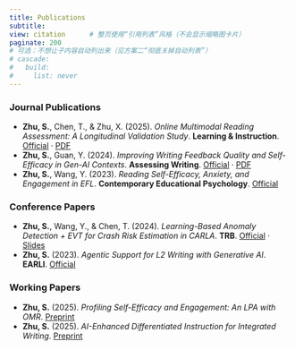 ```yaml
---
title: Publications
subtitle: 
view: citation      # 整页使用“引用列表”风格（不会显示缩略图卡片）
paginate: 200
# 可选：不想让子内容自动列出来（见方案二“彻底关掉自动列表”）
# cascade:
#   build:
#     list: never
---
```


### Journal Publications
- **Zhu, S.**, Chen, T., & Zhu, X. (2025). *Online Multimodal Reading Assessment: A Longitudinal Validation Study*. **Learning & Instruction**. [Official](https://example.com/omr-2025) · [PDF](https://example.com/omr-2025.pdf)
- **Zhu, S.**, Guan, Y. (2024). *Improving Writing Feedback Quality and Self-Efficacy in Gen-AI Contexts*. **Assessing Writing**. [Official](https://example.com/aw-2024) · [PDF](https://example.com/aw-2024.pdf)
- **Zhu, S.**, Wang, Y. (2023). *Reading Self-Efficacy, Anxiety, and Engagement in EFL*. **Contemporary Educational Psychology**. [Official](https://example.com/cep-2023)

### Conference Papers
- **Zhu, S.**, Wang, Y., & Chen, T. (2024). *Learning-Based Anomaly Detection + EVT for Crash Risk Estimation in CARLA*. **TRB**. [Official](https://example.com/trb-2024) · [Slides](https://example.com/trb-2024-slides.pdf)
- **Zhu, S.** (2023). *Agentic Support for L2 Writing with Generative AI*. **EARLI**. [Official](https://example.com/earli-2023)

### Working Papers
- **Zhu, S.** (2025). *Profiling Self-Efficacy and Engagement: An LPA with OMR*. [Preprint](https://example.com/see-profiling-2025)
- **Zhu, S.** (2025). *AI-Enhanced Differentiated Instruction for Integrated Writing*. [Preprint](https://example.com/ai-diff-2025)
